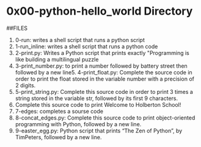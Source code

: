 # 0x00-python-hello_world Directory
##FILES
1. 0-run: writes a shell script that runs a python script
2. 1-run_inline: writes a shell script that runs a python code
3. 2-print.py: Writes a Python script that prints exactly "Programming is like building a multilingual puzzle
4. 3-print_number.py: to print a number followed by battery street then followed by a new line5. 4-print_float.py: Complete the source code in order to print the float stored in the variable number with a precision of 2 digits.
6. 5-print_string.py: Complete this source code in order to print 3 times a string stored in the variable str, followed by its first 9 characters.
7. Complete this source code to print Welcome to Holberton School!
8. 7-edges: completes a sourse code
9. 8-concat_edges.py: Complete this source code to print object-oriented programming with Python, followed by a new line.
10. 9-easter_egg.py: Python script that prints “The Zen of Python”, by TimPeters, followed by a new line.
